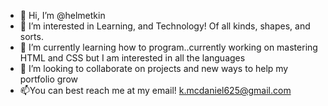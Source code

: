 - 👋 Hi, I’m @helmetkin
- 👀 I’m interested in Learning, and Technology! Of all kinds, shapes, and sorts.
- 🌱 I’m currently learning how to program..currently working on mastering HTML and CSS but I am interested in all the languages
- 💞️ I’m looking to collaborate on projects and new ways to help my portfolio grow
- 📫You can best reach me at my email! k.mcdaniel625@gmail.com

<!---
helmetkin/helmetkin is a ✨ special ✨ repository because its `README.md` (this file) appears on your GitHub profile.
You can click the Preview link to take a look at your changes.
--->
